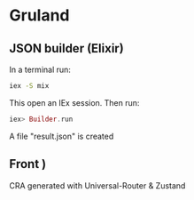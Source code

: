 # Gruland

## JSON builder (Elixir)

In a terminal run:

```bash
iex -S mix
```

This open an IEx session. Then run:

```elixir
iex> Builder.run
```

A file "result.json" is created

## Front )

CRA generated with Universal-Router & Zustand

